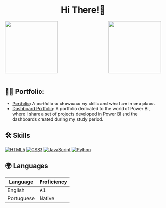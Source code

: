 <h1 align="center"><b> Hi There!👋 </b></h1>

<div>
  
  <img  height="170em" src="https://github-readme-stats.vercel.app/api?username=devjoelfranco&show_icons=true&theme=dark&include_all_commits=true&count_private=true"/>
  <img align="right" height="170em" src="https://github-readme-stats.vercel.app/api/top-langs/?username=devjoelfranco&layout=compact&langs_count=16&theme=dark"/>
</div>
<br>

  <h2 align="left">🏄‍♂️ Portfolio:</h2>

 - [Portfolio](https://famous-kite-6e2.notion.site/JOEL-FRANCO-6bd3d718157c4abf9fac2c2f3b1425d9): A portfolio to showcase my skills and who I am in one place.
 - [Dashboard Portfolio](https://github.com/devjoelfranco/project-portfolio-dashboards): A portfolio dedicated to the world of Power BI, where I share a set of projects developed in Power BI and the dashboards created during my study period.



<h2 align="left">🛠️ Skills</h2>

[<img alt="HTML5" src="https://img.shields.io/badge/html5%20-%23E34F26.svg?&style=for-the-badge&logo=html5&logoColor=white"/>](https://developer.mozilla.org/en-US/docs/Web/HTML) 
[<img alt="CSS3" src="https://img.shields.io/badge/css3%20-%231572B6.svg?&style=for-the-badge&logo=css3&logoColor=white"/>](https://developer.mozilla.org/en-US/docs/Web/CSS) 
[<img alt="JavaScript" src="https://img.shields.io/badge/javascript%20-%23323330.svg?&style=for-the-badge&logo=javascript&logoColor=%23F7DF1E"/>](https://developer.mozilla.org/en-US/docs/Web/javascript)
[<img alt="Python" src="https://img.shields.io/badge/Python-3776AB?style=for-the-badge&logo=python&logoColor=white"/>](https://www.python.org/)

<h2 align="left">🌍 Languages</h2>

| Language      | Proficiency                                                               |
| ------------- | ------------------------------------------------------------------------- |
| English | A1 |
| Portuguese | Native |

    
  

